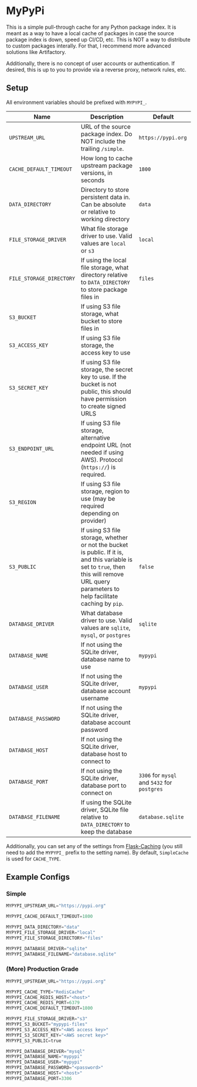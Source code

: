 # MyPyPi

This is a simple pull-through cache for any Python package index. It is meant as a way
to have a local cache of packages in case the source package index is down, speed
up CI/CD, etc. This is NOT a way to distribute to custom packages interally.
For that, I recommend more advanced solutions like Artifactory.

Additionally, there is no concept of user accounts or authentication. If desired,
this is up to you to provide via a reverse proxy, network rules, etc.

## Setup

All environment variables should be prefixed with `MYPYPI_`.

| Name                     | Description                                                                                                                                                                                  | Default                                      |
| ------------------------ | -------------------------------------------------------------------------------------------------------------------------------------------------------------------------------------------- | -------------------------------------------- |
| `UPSTREAM_URL`           | URL of the source package index. Do NOT include the trailing `/simple`.                                                                                                                      | `https://pypi.org`                           |
| `CACHE_DEFAULT_TIMEOUT`  | How long to cache upstream package versions, in seconds                                                                                                                                      | `1800`                                       |
| `DATA_DIRECTORY`         | Directory to store persistent data in. Can be absolute or relative to working directory                                                                                                      | `data`                                       |
| `FILE_STORAGE_DRIVER`    | What file storage driver to use. Valid values are `local` or `s3`                                                                                                                            | `local`                                      |
| `FILE_STORAGE_DIRECTORY` | If using the local file storage, what directory relative to `DATA_DIRECTORY` to store package files in                                                                                       | `files`                                      |
| `S3_BUCKET`              | If using S3 file storage, what bucket to store files in                                                                                                                                      |                                              |
| `S3_ACCESS_KEY`          | If using S3 file storage, the access key to use                                                                                                                                              |                                              |
| `S3_SECRET_KEY`          | If using S3 file storage, the secret key to use. If the bucket is not public, this should have permission to create signed URLS                                                              |                                              |
| `S3_ENDPOINT_URL`        | If using S3 file storage, alternative endpoint URL (not needed if using AWS). Protocol (`https://`) is required.                                                                             |                                              |
| `S3_REGION`              | If using S3 file storage, region to use (may be required depending on provider)                                                                                                              |                                              |
| `S3_PUBLIC`              | If using S3 file storage, whether or not the bucket is public. If it is, and this variable is set to `true`, then this will remove URL query parameters to help facilitate caching by `pip`. | `false`                                      |
| `DATABASE_DRIVER`        | What database driver to use. Valid values are `sqlite`, `mysql`, or `postgres`                                                                                                               | `sqlite`                                     |
| `DATABASE_NAME`          | If not using the SQLite driver, database name to use                                                                                                                                         | `mypypi`                                     |
| `DATABASE_USER`          | If not using the SQLite driver, database account username                                                                                                                                    | `mypypi`                                     |
| `DATABASE_PASSWORD`      | If not using the SQLite driver, database account password                                                                                                                                    |                                              |
| `DATABASE_HOST`          | If not using the SQLite driver, database host to connect to                                                                                                                                  |                                              |
| `DATABASE_PORT`          | If not using the SQLite driver, database port to connect on                                                                                                                                  | `3306` for `mysql` and `5432` for `postgres` |
| `DATABASE_FILENAME`      | If using the SQLite driver, SQLite file relative to `DATA_DIRECTORY` to keep the database                                                                                                    | `database.sqlite`                            |

Additionally, you can set any of the settings from
[Flask-Caching](https://flask-caching.readthedocs.io/en/latest/#configuring-flask-caching)
(you still need to add the `MYPYPI_` prefix to the setting name). By default,
`SimpleCache` is used for `CACHE_TYPE`.

## Example Configs

### Simple

```python
MYPYPI_UPSTREAM_URL="https://pypi.org"

MYPYPI_CACHE_DEFAULT_TIMEOUT=1800

MYPYPI_DATA_DIRECTORY="data"
MYPYPI_FILE_STORAGE_DRIVER="local"
MYPYPI_FILE_STORAGE_DIRECTORY="files"

MYPYPI_DATABASE_DRIVER="sqlite"
MYPYPI_DATABASE_FILENAME="database.sqlite"
```

### (More) Production Grade

```python
MYPYPI_UPSTREAM_URL="https://pypi.org"

MYPYPI_CACHE_TYPE="RedisCache"
MYPYPI_CACHE_REDIS_HOST="<host>"
MYPYPI_CACHE_REDIS_PORT=6379
MYPYPI_CACHE_DEFAULT_TIMEOUT=1800

MYPYPI_FILE_STORAGE_DRIVER="s3"
MYPYPI_S3_BUCKET="mypypi-files"
MYPYPI_S3_ACCESS_KEY="<AWS access key>"
MYPYPI_S3_SECRET_KEY="<AWS secret key>"
MYPYPI_S3_PUBLIC=true

MYPYPI_DATABASE_DRIVER="mysql"
MYPYPI_DATABASE_NAME="mypypi"
MYPYPI_DATABASE_USER="mypypi"
MYPYPI_DATABASE_PASSWORD="<password>"
MYPYPI_DATABASE_HOST="<host>"
MYPYPI_DATABASE_PORT=3306
```
